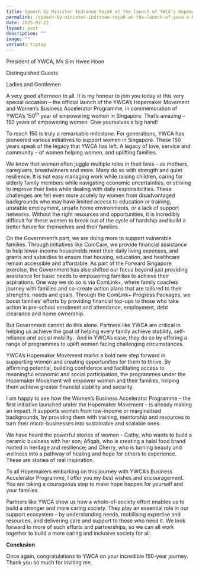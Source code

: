 ```yaml
---
title: Speech by Minister Indranee Rajah at the launch of YWCA’s Hopemaker Movement
permalink: /speech-by-minister-indranee-rajah-at-the-launch-of-ywca-s-hopemaker-movement/
date: 2025-07-22
layout: post
description: ""
image: ""
variant: tiptap
---
```

<p>President of YWCA, Ms Sim Hwee Hoon</p>
<p>Distinguished Guests</p>
<p>Ladies and Gentlemen</p>
<p></p>
<p>A very good afternoon to all. It is my honour to join you today at this
very special occasion – the official launch of the YWCA’s Hopemaker Movement
and Women’s Business Accelerator Programme, in commemoration of YWCA’s
150<sup>th</sup> year of empowering women in Singapore. That’s amazing –
150 years of empowering women. Give yourselves a big hand!</p>
<p>To reach 150 is truly a remarkable milestone. For generations, YWCA has
pioneered various initiatives to support women in Singapore. These 150
years speak of the legacy that YWCA has left. A legacy of love, service
and community – of women helping women, and uplifting families.</p>
<p></p>
<p>We know that women often juggle multiple roles in their lives – as mothers,
caregivers, breadwinners and more. Many do so with strength and quiet resilience.
It is not easy managing work while raising children, caring for elderly
family members while navigating economic uncertainties, or striving to
improve their lives while dealing with daily responsibilities. These challenges
are felt even more acutely by women from disadvantaged backgrounds who
may have limited access to education or training, unstable employment,
unsafe home environments, or a lack of support networks. Without the right
resources and opportunities, it is incredibly difficult for these women
to break out of the cycle of hardship and build a better future for themselves
and their families.</p>
<p></p>
<p>On the Government’s part, we are doing more to support vulnerable families.
Through initiatives like ComCare, we provide financial assistance to help
lower-income households meet their daily living expenses, and grants and
subsidies to ensure that housing, education, and healthcare remain accessible
and affordable. As part of the Forward Singapore exercise, the Government
has also shifted our focus beyond just providing assistance for basic needs
to empowering families to achieve their aspirations. One way we do so is
via ComLink+, where family coaches journey with families and co-create
action plans that are tailored to their strengths, needs and goals. Through
the ComLink+ Progress Packages, we boost families’ efforts by providing
financial top-ups to those who take action in pre-school enrolment and
attendance, employment, debt clearance and home ownership.</p>
<p></p>
<p>But Government cannot do this alone. Partners like YWCA are critical in
helping us achieve the goal of helping every family achieve stability,
self-reliance and social mobility.&nbsp; And in YWCA’s case, they do so
by offering a range of programmes to uplift women facing challenging circumstances.</p>
<p></p>
<p>YWCA’s Hopemaker Movement marks a bold new step forward in supporting
women and creating opportunities for them to thrive. By affirming potential,
building confidence and facilitating access to meaningful economic and
social participation, the programmes under the Hopemaker Movement will
empower women and their families, helping them achieve greater financial
stability and security.</p>
<p></p>
<p>I am happy to see how the Women’s Business Accelerator Programme – the
first initiative launched under the Hopemaker Movement – is already making
an impact. It supports women from low-income or marginalised backgrounds,
by providing them with training, mentorship and resources to turn their
micro-businesses into sustainable and scalable ones.</p>
<p></p>
<p>We have heard the powerful stories of women – Cathy, who wants to build
a ceramic business with her son; Afiqah, who is creating a halal food brand
rooted in heritage and resilience; and Cherry, who is turning beauty and
wellness into a pathway of healing and hope for others to experience. These
are stories of real inspiration.</p>
<p></p>
<p>To all Hopemakers embarking on this journey with YWCA’s Business Accelerator
Programme, I offer you my best wishes and encouragement. You are taking
a courageous step to make hope happen for yourself and your families.</p>
<p></p>
<p>Partners like YWCA show us how a whole-of-society effort enables us to
build a stronger and more caring society. They play an essential role in
our support ecosystem – by understanding needs, mobilising expertise and
resources, and delivering care and support to those who need it. We look
forward to more of such efforts and partnerships, so we can all work together
to build a more caring and inclusive society for all.</p>
<p></p>
<p><strong>Conclusion</strong>
</p>
<p>Once again, congratulations to YWCA on your incredible 150-year journey.
Thank you so much for inviting me.</p>